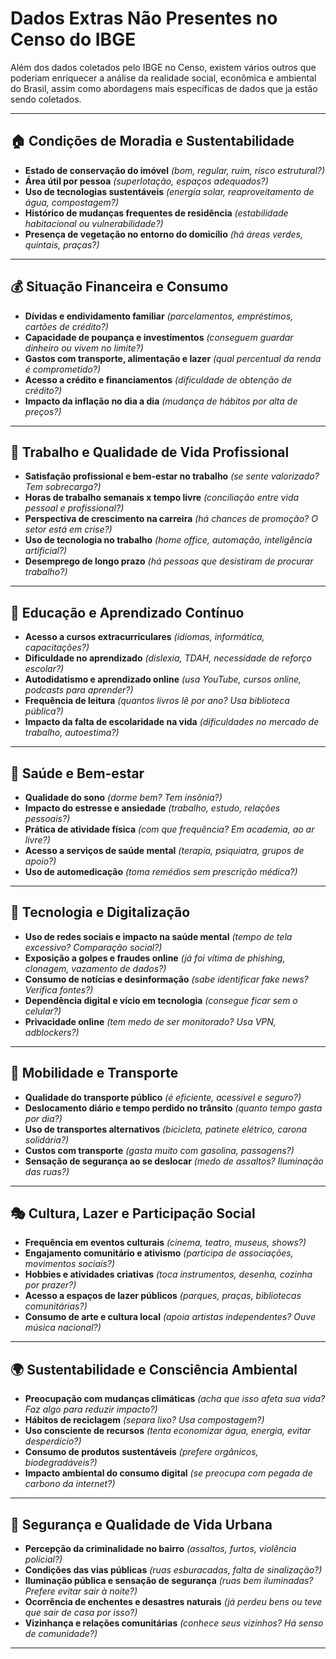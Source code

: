# Dados Extras Não Presentes no Censo do IBGE

Além dos dados coletados pelo IBGE no Censo, existem vários outros que poderiam enriquecer a análise da realidade social, econômica e ambiental do Brasil, assim como abordagens mais específicas de dados que ja estão sendo coletados.

---

## 🏠 Condições de Moradia e Sustentabilidade
- **Estado de conservação do imóvel** *(bom, regular, ruim, risco estrutural?)*  
- **Área útil por pessoa** *(superlotação, espaços adequados?)*  
- **Uso de tecnologias sustentáveis** *(energia solar, reaproveitamento de água, compostagem?)*  
- **Histórico de mudanças frequentes de residência** *(estabilidade habitacional ou vulnerabilidade?)*  
- **Presença de vegetação no entorno do domicílio** *(há áreas verdes, quintais, praças?)*  

---

## 💰 Situação Financeira e Consumo
- **Dívidas e endividamento familiar** *(parcelamentos, empréstimos, cartões de crédito?)*  
- **Capacidade de poupança e investimentos** *(conseguem guardar dinheiro ou vivem no limite?)*  
- **Gastos com transporte, alimentação e lazer** *(qual percentual da renda é comprometido?)*  
- **Acesso a crédito e financiamentos** *(dificuldade de obtenção de crédito?)*  
- **Impacto da inflação no dia a dia** *(mudança de hábitos por alta de preços?)*  

---

## 💼 Trabalho e Qualidade de Vida Profissional
- **Satisfação profissional e bem-estar no trabalho** *(se sente valorizado? Tem sobrecarga?)*  
- **Horas de trabalho semanais x tempo livre** *(conciliação entre vida pessoal e profissional?)*  
- **Perspectiva de crescimento na carreira** *(há chances de promoção? O setor está em crise?)*  
- **Uso de tecnologia no trabalho** *(home office, automação, inteligência artificial?)*  
- **Desemprego de longo prazo** *(há pessoas que desistiram de procurar trabalho?)*  

---

## 📖 Educação e Aprendizado Contínuo
- **Acesso a cursos extracurriculares** *(idiomas, informática, capacitações?)*  
- **Dificuldade no aprendizado** *(dislexia, TDAH, necessidade de reforço escolar?)*  
- **Autodidatismo e aprendizado online** *(usa YouTube, cursos online, podcasts para aprender?)*  
- **Frequência de leitura** *(quantos livros lê por ano? Usa biblioteca pública?)*  
- **Impacto da falta de escolaridade na vida** *(dificuldades no mercado de trabalho, autoestima?)*  

---

## 🏥 Saúde e Bem-estar
- **Qualidade do sono** *(dorme bem? Tem insônia?)*  
- **Impacto do estresse e ansiedade** *(trabalho, estudo, relações pessoais?)*  
- **Prática de atividade física** *(com que frequência? Em academia, ao ar livre?)*  
- **Acesso a serviços de saúde mental** *(terapia, psiquiatra, grupos de apoio?)*  
- **Uso de automedicação** *(toma remédios sem prescrição médica?)*  

---

## 📡 Tecnologia e Digitalização
- **Uso de redes sociais e impacto na saúde mental** *(tempo de tela excessivo? Comparação social?)*  
- **Exposição a golpes e fraudes online** *(já foi vítima de phishing, clonagem, vazamento de dados?)*  
- **Consumo de notícias e desinformação** *(sabe identificar fake news? Verifica fontes?)*  
- **Dependência digital e vício em tecnologia** *(consegue ficar sem o celular?)*  
- **Privacidade online** *(tem medo de ser monitorado? Usa VPN, adblockers?)*  

---

## 🚗 Mobilidade e Transporte
- **Qualidade do transporte público** *(é eficiente, acessível e seguro?)*  
- **Deslocamento diário e tempo perdido no trânsito** *(quanto tempo gasta por dia?)*  
- **Uso de transportes alternativos** *(bicicleta, patinete elétrico, carona solidária?)*  
- **Custos com transporte** *(gasta muito com gasolina, passagens?)*  
- **Sensação de segurança ao se deslocar** *(medo de assaltos? Iluminação das ruas?)*  

---

## 🎭 Cultura, Lazer e Participação Social
- **Frequência em eventos culturais** *(cinema, teatro, museus, shows?)*  
- **Engajamento comunitário e ativismo** *(participa de associações, movimentos sociais?)*  
- **Hobbies e atividades criativas** *(toca instrumentos, desenha, cozinha por prazer?)*  
- **Acesso a espaços de lazer públicos** *(parques, praças, bibliotecas comunitárias?)*  
- **Consumo de arte e cultura local** *(apoia artistas independentes? Ouve música nacional?)*  

---

## 🌍 Sustentabilidade e Consciência Ambiental
- **Preocupação com mudanças climáticas** *(acha que isso afeta sua vida? Faz algo para reduzir impacto?)*  
- **Hábitos de reciclagem** *(separa lixo? Usa compostagem?)*  
- **Uso consciente de recursos** *(tenta economizar água, energia, evitar desperdício?)*  
- **Consumo de produtos sustentáveis** *(prefere orgânicos, biodegradáveis?)*  
- **Impacto ambiental do consumo digital** *(se preocupa com pegada de carbono da internet?)*  

---

## 🚨 Segurança e Qualidade de Vida Urbana
- **Percepção da criminalidade no bairro** *(assaltos, furtos, violência policial?)*  
- **Condições das vias públicas** *(ruas esburacadas, falta de sinalização?)*  
- **Iluminação pública e sensação de segurança** *(ruas bem iluminadas? Prefere evitar sair à noite?)*  
- **Ocorrência de enchentes e desastres naturais** *(já perdeu bens ou teve que sair de casa por isso?)*  
- **Vizinhança e relações comunitárias** *(conhece seus vizinhos? Há senso de comunidade?)*  

---